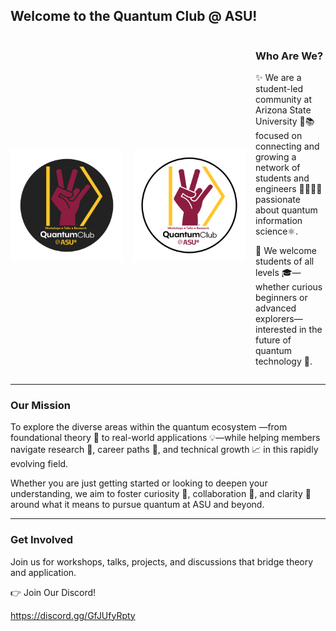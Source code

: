 
## Welcome to the Quantum Club @ ASU!

<div style="display:flex; align-items:center; gap:16px;">
  <img src="assets/img/LogoV3_CircleDark.png" class="light" alt="Light mode only" style="width:180px; max-width:200px; height:auto;">
  <img src="assets/img/LogoV3_Circle.png" class="dark" alt="Dark mode only" style="width:180px; max-width:200px; height:auto;">
  <div>
    <h3> Who Are We? </h3>
    <p>
    ✨ We are a student-led community at Arizona State University 🌵📚 focused on connecting and growing a network of students and engineers 👩‍💻👨‍🔬 passionate about quantum information science⚛️.

  🙌 We welcome students of all levels 🎓—whether curious beginners or advanced explorers—interested in the future of quantum technology 🚀.
    </p>
  </div>
</div>

<hr> 

### Our Mission
To explore the diverse areas within the quantum ecosystem —from foundational theory 📖 to real-world applications 💡—while helping members navigate research 🔬, career paths 🧭, and technical growth 📈 in this rapidly evolving field.

Whether you are just getting started or looking to deepen your understanding, we aim to foster curiosity 🤔, collaboration 🤗, and clarity 🔎 around what it means to pursue quantum at ASU and beyond.

<hr> 

### Get Involved
Join us for workshops, talks, projects, and discussions that bridge theory and application.

👉 Join Our Discord!

https://discord.gg/GfJUfyRpty
